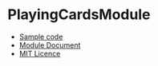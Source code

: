 # PlayingCardsModule

- [Sample code](https://github.com/LouiS0616/PlayingCardsModule/blob/master/src/nsr/loui/playingcards/sample/Sample.java)
- [Module Document](https://louis0616.github.io/PlayingCardsModule/)
- [MIT Licence](https://github.com/LouiS0616/PlayingCardsModule/blob/master/LICENSE)
